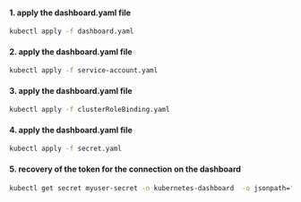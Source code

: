 #### 1. apply the dashboard.yaml file
```sh
kubectl apply -f dashboard.yaml
```

#### 2. apply the dashboard.yaml file
```sh
kubectl apply -f service-account.yaml
```

#### 3. apply the dashboard.yaml file
```sh
kubectl apply -f clusterRoleBinding.yaml
```


#### 4. apply the dashboard.yaml file
```sh
kubectl apply -f secret.yaml
```

#### 5. recovery of the token for the connection on the dashboard
```sh
kubectl get secret myuser-secret -n kubernetes-dashboard  -o jsonpath="{.data.token}" | base64 --decode
```

